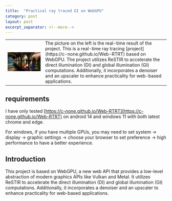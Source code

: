 ```yaml
---
title:  "Practical ray traced GI on WebGPU"
category: post
layout: post
excerpt_separator: <!--more-->
---
```

<table style="width:100%;">
    <tr>
        <td class="td-img">
                <img src="../assets/pic/ray-tracing-on-WebGPU/restir.png" title="Real-time result"/>
        </td>
        <td class="td-text">
            The picture on the left is the real-time result of the project.
            This is a real-time ray tracing [project](https://c-none.github.io/Web-RTRT) based on WebGPU. The project utilizes ReSTIR to accelerate the direct illumination (DI) and global illumination (GI) computations. Additionally, it incorporates a denoiser and an upscaler to enhance practicality for web-based applications.
        </td>
    </tr>
</table>

<!--more-->

## requirements

I have only tested [https://c-none.github.io/Web-RTRT](https://c-none.github.io/Web-RTRT) on android 14 and windows 11 with both latest chrome and edge.

For windows, if you have multiple GPUs, you may need to set system -> display -> graphic settings -> choose your browser to set preference -> high performance to have a better experience.

## Introduction

This project is based on WebGPU, a new web API that provides a low-level abstraction of modern graphics APIs like Vulkan and Metal. It utilizes ReSTIR to accelerate the direct illumination (DI) and global illumination (GI) computations. Additionally, it incorporates a denoiser and an upscaler to enhance practicality for web-based applications.

